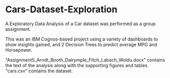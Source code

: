 # Cars-Dataset-Exploration

A Exploratory Data Analysis of a Car dataset was performed as a group assignment.

This was an IBM Cognos-based project using a variety of dashboards to show insights gained, and 2 Decision Trees to predict average MPG and Horsepower.

"Assignment5_Arndt_Booth_Dalrymple_Fitch_Labach_Woldu.docx" contains the text of the analysis along with the supporting figures and tables. "cars.csv" contains the dataset.
